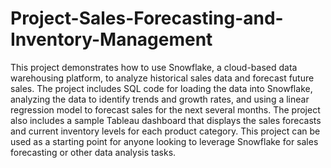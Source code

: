 # Project-Sales-Forecasting-and-Inventory-Management
This project demonstrates how to use Snowflake, a cloud-based data warehousing platform, to analyze historical sales data and forecast future sales. The project includes SQL code for loading the data into Snowflake, analyzing the data to identify trends and growth rates, and using a linear regression model to forecast sales for the next several months. The project also includes a sample Tableau dashboard that displays the sales forecasts and current inventory levels for each product category. This project can be used as a starting point for anyone looking to leverage Snowflake for sales forecasting or other data analysis tasks.
